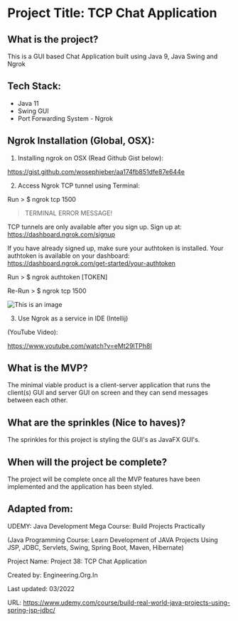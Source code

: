 # Project Title: TCP Chat Application


## What is the project?

This is a GUI based Chat Application built using Java 9, Java Swing and Ngrok 


## Tech Stack:

- Java 11
- Swing GUI
- Port Forwarding System - Ngrok

## Ngrok Installation (Global, OSX):

1. Installing ngrok on OSX (Read Github Gist below):

https://gist.github.com/wosephjeber/aa174fb851dfe87e644e

2. Access Ngrok TCP tunnel using Terminal: 

Run > $ ngrok tcp 1500

> TERMINAL ERROR MESSAGE!

TCP tunnels are only available after you sign up.
Sign up at: https://dashboard.ngrok.com/signup

If you have already signed up, make sure your authtoken is installed.
Your authtoken is available on your dashboard: https://dashboard.ngrok.com/get-started/your-authtoken 

Run > $ ngrok authtoken [TOKEN]

Re-Run > $ ngrok tcp 1500

![This is an image](https://myoctocat.com/assets/images/base-octocat.svg)

3. Use Ngrok as a service in IDE (Intellij)

(YouTube Video):

https://www.youtube.com/watch?v=eMt29lTPh8I

## What is the MVP?

The minimal viable product is a client-server application that runs the client(s) GUI and server GUI on screen and they can send messages between each other.


## What are the sprinkles (Nice to haves)?

The sprinkles for this project is styling the GUI's as JavaFX GUI's.


## When will the project be complete?

The project will be complete once all the MVP features have been implemented and the application has been styled.


## Adapted from:

UDEMY: Java Development Mega Course: Build Projects Practically

(Java Programming Course: Learn Development of JAVA Projects Using JSP, JDBC, Servlets, Swing, Spring Boot, Maven, Hibernate)

Project Name: Project 38: TCP Chat Application

Created by: Engineering.Org.In

Last updated: 03/2022

URL: https://www.udemy.com/course/build-real-world-java-projects-using-spring-jsp-jdbc/
